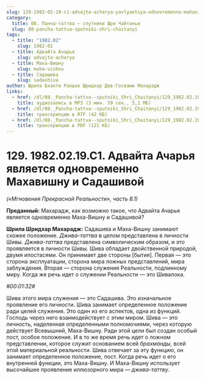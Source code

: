 ```yaml
---
slug: 129-1982-02-19-c1-advajta-acharya-yavlyaetsya-odnovremenno-mahavishnu-i-sadashivoj
category:
  title: 08. Панча-таттва — спутники Шри Чайтаньи
  slug: 08-pancha-tattva-sputniki-shri-chaitanyi
tags:
  - title: "1982.02"
    slug: 1982-02
  - title: Адвайта Ачарья
    slug: advajta-acharya
  - title: Маха-Вишну
    slug: maha-vishnu
  - title: Садашива
    slug: sadashiva
author: Шрила Бхакти Ракшак Шридхар Дев-Госвами Махарадж
links:
  - href: /dl/08._Pancha-tattva--sputniki_Shri_Chaitanyi/129_1982.02.19.C1_SridharMj_Advayta_Acharya_yavlyaetsya_odnovremenno_Mahavishnu_i_Sadashivoy.mp3
    title: аудиозапись в MP3 (3 мин. 59 сек., 5,1 МБ)
  - href: /dl/08._Pancha-tattva--sputniki_Shri_Chaitanyi/129_1982.02.19.C1_SridharMj_Advayta_Acharya_yavlyaetsya_odnovremenno_Mahavishnu_i_Sadashivoy.rtf
    title: транскрипцию в RTF (42 КБ)
  - href: /dl/08._Pancha-tattva--sputniki_Shri_Chaitanyi/129_1982.02.19.C1_SridharMj_Advayta_Acharya_yavlyaetsya_odnovremenno_Mahavishnu_i_Sadashivoy.pdf
    title: транскрипцию в PDF (121 КБ)
---
```


# 129. 1982.02.19.C1. Адвайта Ачарья является одновременно Махавишну и Садашивой

*(«Мгновения Прекрасной Реальности», часть 8.1)*

**Преданный:** Махарадж, как возможно такое, что Адвайта Ачарья является одновременно Маха-Вишну и Садашивой?

**Шрила Шридхар Махарадж:** Садашива и Маха-Вишну занимают схожее положение. *Джива-таттва* в целом представлена в личности Шивы. *Джива-таттва* представлена символическим образом, и это проявляется в личности Шивы. Шива обладает двойственной природой, двумя ипостасями. Он принимает две стороны [бытия]. Первая — это сторона эксплуатации, сторона мира ложных представлений, мира заблуждения. Вторая — сторона служения Реальности, подлинному миру. Когда же речь идет о служении Реальности — это Шивалока.

*#00:01:32#*

Шива этого мира служения — это Садашива. Это изначальное проявление его личности. Шива занимает определенное положение ради целей служения. Это один из его аспектов, одна из функций. Господь через него взаимодействует с этим миром. Шива — это личность, наделенная определенными полномочиями, через которую действует Всевышний, Маха-Вишну. Ради этой цели был создан особый пост, особое положение. И в то же время речь идет о ложном представлении, которое служит основанием всей *брахманды*, всей этой материальной реальности. Шива отвечает за эту функцию, он занимает определенное положение, пост. Когда речь идет о его внутренней функции, это Маха-Вишну. И Маха-Вишну использует высочайшее проявление иллюзорного мира — *джива-таттву*.

